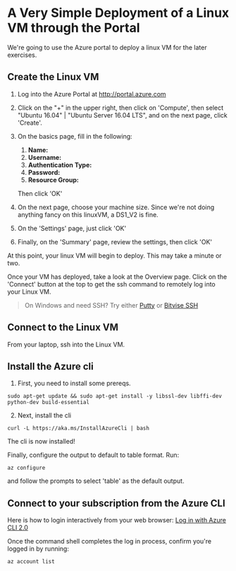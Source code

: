 # A Very Simple Deployment of a Linux VM through the Portal #
We're going to use the Azure portal to deploy a linux VM for the later exercises. 

## Create the Linux VM
1. Log into the Azure Portal at http://portal.azure.com
2. Click on the "+" in the upper right, then click on 'Compute', then select "Ubuntu 16.04" | "Ubuntu Server 16.04 LTS", and on the next page, click 'Create'.
3. On the basics page, fill in the following:
    1. **Name:** 
    2. **Username:**    
    3. **Authentication Type:** 
    4. **Password:**   
    5. **Resource Group:**

    Then click 'OK'

4. On the next page, choose your machine size.  Since we're not doing anything fancy on this linuxVM, a DS1_V2 is fine.
3. On the 'Settings' page, just click 'OK'
4. Finally, on the 'Summary' page, review the settings, then click 'OK'

At this point, your linux VM will begin to deploy.   This may take a minute or two.

Once your VM has deployed, take a look at the Overview page.  Click on the 'Connect' button at the top to get the ssh command to remotely log into your Linux VM.

> On Windows and need SSH? Try either [Putty](http://www.chiark.greenend.org.uk/~sgtatham/putty/download.html) or  [Bitvise SSH](https://www.bitvise.com/ssh-client-download)

## Connect to the Linux VM
From your laptop, ssh into the Linux VM.

## Install the Azure cli
1. First, you need to install some prereqs.
```
sudo apt-get update && sudo apt-get install -y libssl-dev libffi-dev python-dev build-essential
```
2. Next, install the cli
```
curl -L https://aka.ms/InstallAzureCli | bash
```

The cli is now installed!

Finally, configure the output to default to table format.  Run:
```
az configure
```
and follow the prompts to select 'table' as the default output.

## Connect to your subscription from the Azure CLI

Here is how to login interactively from your web browser:
[Log in with Azure CLI 2.0](https://docs.microsoft.com/en-us/cli/azure/authenticate-azure-cli#interactive-log-in)

Once the command shell completes the log in process, confirm you're logged in by running:

```
az account list
```